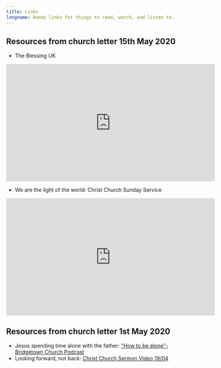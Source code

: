 ```yaml
---
title: Links
longname: Handy links for things to read, watch, and listen to.
---
```

## Resources from church letter 15th May 2020

* The Blessing UK



<iframe width="560" height="315" src="https://www.youtube.com/embed/PUtll3mNj5U" frameborder="0" allow="accelerometer; autoplay; encrypted-media; gyroscope; picture-in-picture" allowfullscreen></iframe>

* We are the light of the world: Christ Church Sunday Service



<iframe width="560" height="315" src="https://www.youtube.com/embed/sjdvnoW67z8?start=4283" frameborder="0" allow="accelerometer; autoplay; encrypted-media; gyroscope; picture-in-picture" allowfullscreen></iframe>

## Resources from church letter 1st May 2020

* Jesus spending time alone with the father: ["How to be alone"- Bridgetown Church Podcast](https://castbox.fm/vb/245432066)
* Looking forward, not back: [Christ Church Sermon Video 19/04](https://youtu.be/68ay6VUZ3uw?t=1410)